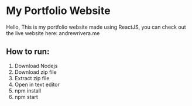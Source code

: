 # My Portfolio Website

Hello, This is my portfolio website made using ReactJS, you can check out the live website here: andrewrivera.me

## How to run:
1) Download Nodejs
2) Download zip file
3) Extract zip file
4) Open in text editor 
5) npm install
6) npm start
